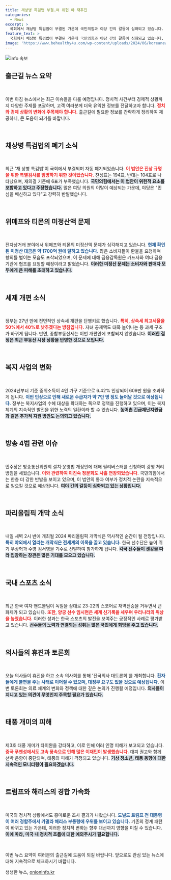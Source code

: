 ```yaml
---
title: 채상병 특검법 부결…여 위헌 야 재추진
categories:
  - News
excerpt: >
  국회에서 채상병 특검법이 부결된 가운데 국민의힘과 야당 간의 갈등이 심화되고 있습니다. 한편, 티몬의 미정산액이 1700억 원에 달하며 소비자들이 일어선 상황과, 정부의 세법 개편안 발표도 화제가 되고 있습니다.
feature_text: >
  국회에서 채상병 특검법이 부결된 가운데 국민의힘과 야당 간의 갈등이 심화되고 있습니다. 한편, 티몬의 미정산액이 1700억 원에 달하며 소비자들이 일어선 상황과, 정부의 세법 개편안 발표도 화제가 되고 있습니다.
image: 'https://www.behealthy4u.com/wp-content/uploads/2024/06/koreanews.jpg'
---
```


<p><img src="https://www.behealthy4u.com/wp-content/uploads/2024/06/koreanews.jpg" alt="info 속보" /></p>

<h2 data-ke-size="size26">출근길 뉴스 요약</h2>

<p data-ke-size="size16">&nbsp;</p>

<p>이번 아침 뉴스에서는 최근 이슈들을 다룰 예정입니다. 정치적 사건부터 경제적 상황까지 다양한 주제를 포괄하며, 고객 여러분께 더욱 유익한 정보를 전달하고자 합니다. <b><span style="color: #ee2323;">정치와 경제 상황의 변화에 주목해야 합니다.</span></b> 출근길에 필요한 정보를 간략하게 정리하여 제공하니, 큰 도움이 되기를 바랍니다. </p>

<p data-ke-size="size16">&nbsp;</p>

<h2 data-ke-size="size26">채상병 특검법의 폐기 소식</h2>

<p data-ke-size="size16">&nbsp;</p>

<p>최근 '채 상병 특검법'이 국회에서 부결되며 자동 폐기되었습니다. <b><span style="color: #ee2323;">이 법안은 진상 규명을 위한 특별검사를 임명하기 위한 것이었습니다.</span></b> 찬성표는 194표, 반대는 104표로 나타났으며, 재의결 기준에 6표가 부족했습니다. <b><span style="background-color: #21538527;">국민의힘에서는 이 법안이 위헌적 요소를 포함하고 있다고 주장했습니다.</span></b> 많은 여당 의원의 이탈이 예상되는 가운데, 야당은 "민심을 배신하고 있다"고 강력히 반발했습니다. </p>

<p data-ke-size="size16">&nbsp;</p>

<h2 data-ke-size="size26">위메프와 티몬의 미정산액 문제</h2>

<p data-ke-size="size16">&nbsp;</p>

<p>전자상거래 분야에서 위메프와 티몬의 미정산액 문제가 심각해지고 있습니다. <b><span style="color: #1a5490;">현재 확인된 미정산 대금은 약 1700억 원에 달하고 있습니다.</span></b> 많은 소비자들이 환불을 요청하며 항의를 벌이는 모습도 포착되었으며, 이 문제에 대해 금융감독원은 카드사와 여타 금융기관에 협조를 요청할 예정이라고 밝혔습니다. <b><span style="background-color: #21538527;">이러한 미정산 문제는 소비자와 판매자 모두에게 큰 피해를 초래하고 있습니다.</span></b></p>

<p data-ke-size="size16">&nbsp;</p>

<h2 data-ke-size="size26">세제 개편 소식</h2>

<p data-ke-size="size16">&nbsp;</p>

<p>정부는 27년 만에 전면적인 상속세 개편을 단행키로 했습니다. <b><span style="color: #ee2323;">특히, 상속세 최고세율을 50%에서 40%로 낮추겠다는 방침입니다.</span></b> 자녀 공제액도 대폭 늘어나는 등 과세 구조가 바뀌게 됩니다. 반면, 종합부동산세는 이번 개편안에 포함되지 않았습니다. <b><span style="background-color: #21538527;">이러한 결정은 최근 부동산 시장 상황을 반영한 것으로 보입니다.</span></b></p>

<p data-ke-size="size16">&nbsp;</p>

<h2 data-ke-size="size26">복지 사업의 변화</h2>

<p data-ke-size="size16">&nbsp;</p>

<p>2024년부터 기준 중위소득이 4인 가구 기준으로 6.42% 인상되어 609만 원을 초과하게 됩니다. <b><span style="color: #1a5490;">이번 인상으로 인해 새로운 수급자가 약 7만 명 정도 늘어날 것으로 예상됩니다.</span></b> 정부는 복지사업의 수혜 대상을 확대하는 쪽으로 정책을 진행하고 있으며, 이는 복지 체계의 지속적인 발전을 위한 노력의 일환이라 할 수 있습니다. <b><span style="background-color: #21538527;">농어촌 긴급재난지원금과 같은 추가적 지원 방안도 논의되고 있습니다.</span></b> </p>

<p data-ke-size="size16">&nbsp;</p>

<h2 data-ke-size="size26">방송 4법 관련 이슈</h2>

<p data-ke-size="size16">&nbsp;</p>

<p>민주당은 방송통신위원회 설치·운영법 개정안에 대해 필리버스터를 신청하며 강행 처리 방침을 세웠습니다. <b><span style="color: #ee2323;">이와 관련하여 이진숙 청문회도 사흘 연장되었습니다.</span></b> 국민의힘에서는 한층 더 강한 반발을 보이고 있으며, 이 법안의 통과 여부가 정치적 논란을 지속적으로 일으킬 것으로 예상됩니다. <b><span style="background-color: #21538527;">여야 간의 갈등이 심화되고 있는 상황입니다.</span></b></p>

<p data-ke-size="size16">&nbsp;</p>

<h2 data-ke-size="size26">파리올림픽 개막 소식</h2>

<p data-ke-size="size16">&nbsp;</p>

<p>내일 새벽 2시 반에 개최될 2024 파리올림픽 개막식은 역사적인 순간이 될 전망입니다. <b><span style="color: #1a5490;">특히 야외에서 열리는 개막식은 전세계의 이목을 끌고 있습니다.</span></b> 한국 선수단은 높이 뛰기 우상혁과 수영 김서영을 기수로 선발하여 참가하게 됩니다. <b><span style="background-color: #21538527;">각국 선수들이 센강을 따라 입장하는 장관은 많은 기대를 모으고 있습니다.</span></b></p>

<p data-ke-size="size16">&nbsp;</p>

<h2 data-ke-size="size26">국내 스포츠 소식</h2>

<p data-ke-size="size16">&nbsp;</p>

<p>최근 한국 여자 핸드볼팀이 독일을 상대로 23-22의 스코어로 재역전승을 거두면서 큰 화제가 되고 있습니다. <b><span style="color: #ee2323;">또한, 양궁 선수 임시현은 세계 신기록을 세우며 우리나라의 위상을 높였습니다.</span></b> 이러한 성과는 한국 스포츠의 발전을 보여주는 긍정적인 사례로 평가받고 있습니다. <b><span style="background-color: #21538527;">선수들의 노력과 연결되는 성취는 많은 국민에게 희망을 주고 있습니다.</span></b></p>

<p data-ke-size="size16">&nbsp;</p>

<h2 data-ke-size="size26">의사들의 휴진과 토론회</h2>

<p data-ke-size="size16">&nbsp;</p>

<p>오늘 의사들이 휴진을 하고 소속 의사회를 통해 '전국의사 대토론회'를 개최합니다. <b><span style="color: #1a5490;">환자들에게 불편을 주는 사태로 이어질 수 있으며, 대정부 요구도 있을 것으로 예상됩니다.</span></b> 이번 토론회는 의료 체계의 변화와 정책에 대한 깊은 논의가 진행될 예정입니다. <b><span style="background-color: #21538527;">의사들이 지니고 있는 의견이 무엇인지 주목할 필요가 있습니다.</span></b></p>

<p data-ke-size="size16">&nbsp;</p>

<h2 data-ke-size="size26">태풍 개미의 피해</h2>

<p data-ke-size="size16">&nbsp;</p>

<p>제3호 태풍 개미가 타이완을 강타하고, 이로 인해 여러 인명 피해가 보고되고 있습니다. <b><span style="color: #ee2323;">중국 푸젠성에서도 고속 풍속으로 인해 많은 이재민이 발생했습니다.</span></b> 대피 권고와 함께 선박 운항이 중단되며, 태풍의 피해가 걱정되고 있습니다. <b><span style="background-color: #21538527;">기상 청소년, 태풍 동향에 대한 지속적인 모니터링이 필요하겠습니다.</span></b></p>

<p data-ke-size="size16">&nbsp;</p>

<h2 data-ke-size="size26">트럼프와 해리스의 경합 가속화</h2>

<p data-ke-size="size16">&nbsp;</p>

<p>미국의 정치적 상황에서도 흥미로운 조사 결과가 나왔습니다. <b><span style="color: #1a5490;">도널드 트럼프 전 대통령이 여러 경합주에서 카멀라 해리스 부통령에 우위를 보이고 있습니다.</span></b> 기존의 정계 패턴이 바뀌고 있는 가운데, 이러한 정치적 변화는 향후 대선까지 영향을 미칠 수 있습니다. <b><span style="background-color: #21538527;">이에 따라, 미국 내 정치적 흐름에 대한 예의주시가 필요합니다.</span></b></p>

<p data-ke-size="size16">&nbsp;</p>

<p>이번 뉴스 요약이 여러분의 출근길에 도움이 되길 바랍니다. 앞으로도 관심 있는 뉴스에 대해 지속적으로 체크하시기 바랍니다.</p>
생생한 뉴스, <a href="https://onioninfo.kr" rel="dofollow">onioninfo.kr</a>


